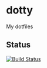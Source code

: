 # dotty

My dotfiles

## Status

[![Build Status](https://travis-ci.org/iladin/dotty.png)](https://travis-ci.org/iladin/dotty)
